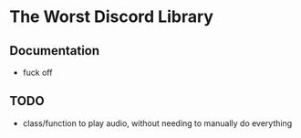 # The Worst Discord Library

## Documentation
* fuck off

## TODO
* class/function to play audio, without needing to manually do everything